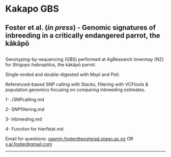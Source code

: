 # Kakapo GBS

## Foster et al. (*in press*) - Genomic signatures of inbreeding in a critically endangered parrot, the kākāpō

##

Genotyping-by-sequencing (GBS) performed at AgResearch Invermay (NZ) for *Strigops habroptilus*, the kākāpō parrot.

Single-ended and double-digested with MspI and PstI.

Referenced-based SNP calling with Stacks, filtering with VCFtools &amp; population genomics focusing on comparing inbreeding estimates.

1- ./SNPcalling.md

2- SNPfiltering.md

3- Inbreeding.md

4- Function for hierfstat.md

Email for questions: yasmin.foster@postgrad.otago.ac.nz OR y.al.foster@gmail.com

***
